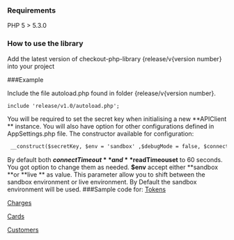 ### Requirements

PHP 5 > 5.3.0

### How to use the library

Add the latest version of checkout-php-library {release/v{version number} into your project

###Example

Include the file autoload.php found in folder {release/v{version number}.
```html
include 'release/v1.0/autoload.php';
```
You will be required to set the secret key when initialising a new **APIClient ** instance. You will also have option for other configurations defined in AppSettings.php file. 
The constructor available for configuration:
```html
 __construct($secretKey, $env = 'sandbox' ,$debugMode = false, $connectTimeout = 60, $readTimeout =60)
```
By default both **$connectTimeout** and **$readTimeouset** to 60 seconds. You got option to change them as needed.
**$env** accept either **sandbox **or **live ** as value.  This parameter allow you to shift between the sandbox environment or live environment. By Default the sandbox environment will be used. 
###Sample code for:
  [Tokens](https://github.com/CKOTech/checkout-php-library/wiki/Tokens)
  
  [Charges](https://github.com/CKOTech/checkout-php-library/wiki/Charges)
  
  [Cards](https://github.com/CKOTech/checkout-php-library/wiki/Cards)
  
  [Customers](https://github.com/CKOTech/checkout-php-library/wiki/Customers)
  
